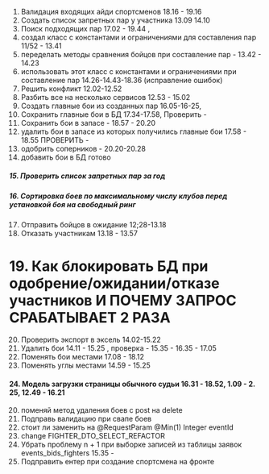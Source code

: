 1. Валидация входящих айди спортсменов 18.16 - 19.16
2. Создать список запретных пар у участника  13.09 14.10
3. Поиск подходящих пар 17.02 - 19.44 , 
4. создал класс с константами и ограничениями для составления пар 11/52 - 13.41
5. переделать методы сравнения бойцов при составление пар - 13.42 - 14.23
6. использовать этот класс с константами и ограничениями при составление пар 14.26-14.43-18.36 (исправление ошибок)
7. Решить конфликт 12.02-12.52
8. Разбить все на несколько сервисов 12.53 - 15.02
9. Создать главные бои из созданных пар 16.05-16-25, 
10.  Сохранить главные бои в БД 17.34-17.58,  Проверить - 
11. Сохранить бои в запасе - 18.57 - 20.20
12. удалить бои в запасе из которых получились главные бои 17.58 - 18.55 ПРОВЕРИТЬ -
13. одобрить соперников - 20.20-20.28
14. добавить бои в БД готово
##### 15. **Проверить список запретных пар за год**

##### 16. Сортировка боев по максимальному числу клубов перед установкой боя на свободный ринг

17. Отправить бойцов в ожидание 12;28-13.18
18. Отказать участникам 13.18 - 13.57
# 19.  Как блокировать БД при одобрение/ожидании/отказе участников И ПОЧЕМУ ЗАПРОС СРАБАТЫВАЕТ 2 РАЗА
20. Проверить экспорт в эксель 14.02-15.22
21. Удалить бои 14.11 - 15.25 , проверка - 15.35 - 16.35 - 17.05
22. Поменять бои местами 17.08 - 18.12
23.  Поменять углы местами 14.59 -  15.25
#### 24.  Модель загрузки страницы обычного судьи 16.31 - 18.52, 1.09 -  2. 25, 12.49 - 16.21
20. поменяй метод удаления боев с post на delete
21.  Подправь валидацию при свапе боев
22. стоит ли заменить на @RequestParam @Min(1) Integer eventId
23. change FIGHTER_DTO_SELECT_REFACTOR 
24. Убрать проблему n + 1  при выборке записей из таблицы заявок events_bids_fighters 15.35 - 
25. Подправить ентер при создание спортсмена на фронте